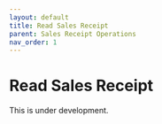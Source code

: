 ```yaml
---
layout: default
title: Read Sales Receipt
parent: Sales Receipt Operations
nav_order: 1
---
```


# Read Sales Receipt

This is under development.